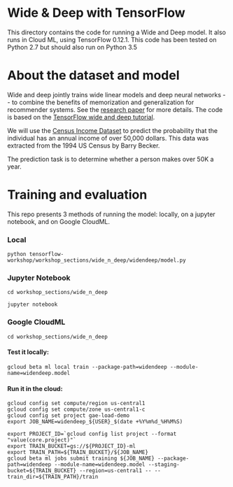 # Wide & Deep with TensorFlow

This directory contains the code for running a Wide and Deep model. It also runs in Cloud ML, using TensorFlow 0.12.1. This code has been tested on Python 2.7 but should also run on Python 3.5

# About the dataset and model
Wide and deep jointly trains wide linear models and deep neural networks -- to combine the benefits of memorization and generalization for recommender systems. See the [research paper](https://arxiv.org/abs/1606.07792) for more details. The code is based on the [TensorFlow wide and deep tutorial](https://www.tensorflow.org/tutorials/wide_and_deep/).

We will use the [Census Income Dataset](https://archive.ics.uci.edu/ml/datasets/Census+Income) to predict the probability that the individual has an annual income of over 50,000 dollars. This data was extracted from the 1994 US Census by Barry Becker. 

The prediction task is to determine whether a person makes over 50K a year.

# Training and evaluation
This repo presents 3 methods of running the model: locally, on a jupyter notebook, and on Google CloudML.

### Local
`python tensorflow-workshop/workshop_sections/wide_n_deep/widendeep/model.py`

### Jupyter Notebook
`cd workshop_sections/wide_n_deep`

`jupyter notebook`

### Google CloudML
`cd workshop_sections/wide_n_deep`

#### Test it locally:
`gcloud beta ml local train --package-path=widendeep --module-name=widendeep.model`

#### Run it in the cloud:
    gcloud config set compute/region us-central1
    gcloud config set compute/zone us-central1-c
    gcloud config set project gae-load-demo
    export JOB_NAME=widendeep_${USER}_$(date +%Y%m%d_%H%M%S)

    export PROJECT_ID=`gcloud config list project --format "value(core.project)"`
    export TRAIN_BUCKET=gs://${PROJECT_ID}-ml
    export TRAIN_PATH=${TRAIN_BUCKET}/${JOB_NAME}
    gcloud beta ml jobs submit training ${JOB_NAME} --package-path=widendeep --module-name=widendeep.model --staging-bucket=${TRAIN_BUCKET} --region=us-central1 -- --train_dir=${TRAIN_PATH}/train


